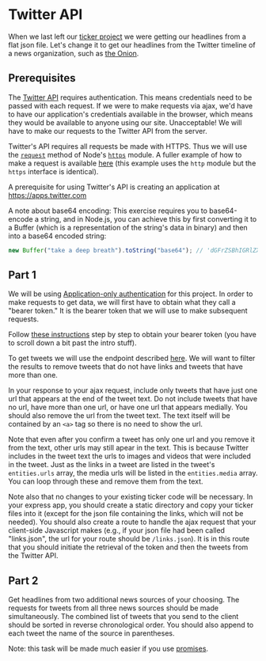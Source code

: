 # Twitter API

When we last left our <a href="wk2_dy4_ticker">ticker project</a> we were getting our headlines from a flat json file. Let's change it to get our headlines from the Twitter timeline of a news organization, such as <a href="https://twitter.com/theonion">the Onion</a>.

## Prerequisites

The <a href="https://dev.twitter.com/rest/public">Twitter API</a> requires authentication. This means credentials need to be passed with each request. If we were to make requests via ajax, we'd have to have our application's credentials available in the browser, which means they would be available to anyone using our site. Unacceptable! We will have to make our requests to the Twitter API from the server.

Twitter's API requires all requests be made with HTTPS. Thus we will use the <a href="https://nodejs.org/api/https.html#https_https_request_options_callback">`request`</a> method of Node's <a href="https://nodejs.org/api/https.html">`https`</a> module. A fuller example of how to make a request is available <a href="https://docs.nodejitsu.com/articles/HTTP/clients/how-to-create-a-HTTP-request/">here</a> (this example uses the `http` module but the `https` interface is identical).

A prerequisite for using Twitter's API is creating an application at <a href="https://apps.twitter.com">https://apps.twitter.com</a>

A note about base64 encoding: This exercise requires you to base64-encode a string, and in Node.js, you can achieve this by first converting it to a Buffer (which is a representation of the string's data in binary) and then into a base64 encoded string:

```javascript
new Buffer("take a deep breath").toString("base64"); // 'dGFrZSBhIGRlZXAgYnJlYXRo'
```

## Part 1

We will be using <a href="https://dev.twitter.com/oauth/application-only">Application-only authentication</a> for this project. In order to make requests to get data, we will first have to obtain what they call a "bearer token." It is the bearer token that we will use to make subsequent requests.

Follow <a href="https://dev.twitter.com/oauth/application-only">these instructions</a> step by step to obtain your bearer token (you have to scroll down a bit past the intro stuff).

To get tweets we will use the endpoint described <a href="https://dev.twitter.com/rest/reference/get/statuses/user_timeline">here</a>. We will want to filter the results to remove tweets that do not have links and tweets that have more than one.

In your response to your ajax request, include only tweets that have just one url that appears at the end of the tweet text. Do not include tweets that have no url, have more than one url, or have one url that appears medially. You should also remove the url from the tweet text. The text itself will be contained by an `<a>` tag so there is no need to show the url.

Note that even after you confirm a tweet has only one url and you remove it from the text, other urls may still apear in the text. This is because Twitter includes in the tweet text the urls to images and videos that were included in the tweet. Just as the links in a tweet are listed in the tweet's `entities.urls` array, the media urls will be listed in the `entities.media` array. You can loop through these and remove them from the text.

Note also that no changes to your existing ticker code will be necessary. In your express app, you should create a static directory and copy your ticker files into it (except for the json file containing the links, which will not be needed). You should also create a route to handle the ajax request that your client-side Javascript makes (e.g., if your json file had been called "links.json", the url for your route should be `/links.json`). It is in this route that you should initiate the retrieval of the token and then the tweets from the Twitter API.

## Part 2

Get headlines from two additional news sources of your choosing. The requests for tweets from all three news sources should be made simultaneously. The combined list of tweets that you send to the client should be sorted in reverse chronological order. You should also append to each tweet the name of the source in parentheses.

Note: this task will be made much easier if you use [promises](wk6_promises).
